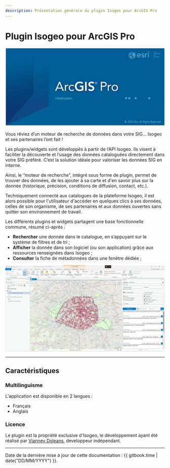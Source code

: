 ```yaml
---
description: Présentation générale du plugin Isogeo pour ArcGIS Pro
---
```


# Plugin Isogeo pour ArcGIS Pro

![Logo ArcGIS Pro](../assets/logo_ArcGISPro.png)

Vous rêviez d’un moteur de recherche de données dans votre SIG… Isogeo et ses partenaires l’ont fait !

Les plugins/widgets sont développés à partir de l’API Isogeo. Ils visent à faciliter la découverte et l’usage des données cataloguées directement dans votre SIG préféré. C’est la solution idéale pour valoriser les données SIG en interne.

Ainsi, le “moteur de recherche”, intégré sous forme de plugin, permet de trouver des données, de les ajouter à sa carte et d'en savoir plus sur la donnée (historique, précision, conditions de diffusion, contact, etc.).

Techniquement connecté aux catalogues de la plateforme Isogeo, il est alors possible pour l'utilisateur d'accéder en quelques clics à ses données, celles de son organisme, de ses partenaires et aux données ouvertes sans quitter son environnement de travail.

Les différents plugins et widgets partagent une base fonctionnelle commune, résumé ci-après :

* **Rechercher** une donnée dans le catalogue, en s’appuyant sur le système de filtres et de tri ;
* **Afficher** la donnée dans son logiciel (ou son application) grâce aux ressources renseignées dans Isogeo ;
* **Consulter** la fiche de métadonnées dans une fenêtre dédiée ;

!["Données ajoutées à la carte d'ArcGIS Pro via le plugin Isogeo"](../assets/plugin_ArcGISPro.png)

---

## Caractéristiques

### Multilinguisme

L'application est disponible en 2 langues :

* Français
* Anglais

### Licence

Le plugin est la propriété exclusive d'Isogeo, le développement ayant été réalisé par [Vianney Doleans](https://www.linkedin.com/in/vianney-doleans-1158a3121), developpeur indépendant.

---

Date de la dernière mise à jour de cette documentation : {{ gitbook.time | date("DD/MM/YYYY") }}.
